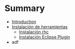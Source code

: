 # Summary

* [Introduction](README.md)
* [Instalación de herramientas](instalacion_de_herramientas.md)
   * [Instalación rhc](instalacion_rhc.md)
   * [Instalación Eclipse Plugin](instalacion_eclipse_plugin.md)
* adf

